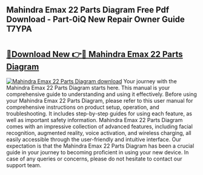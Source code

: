 ## Mahindra Emax 22 Parts Diagram Free Pdf Download - Part-0iQ New Repair Owner Guide T7YPA

# <h2><a href="http://dfkbay7.blite.top/?on=Mahindra+Emax+22+Parts+Diagram">🔗Download New 👉🔴 Mahindra Emax 22 Parts Diagram</a></h2>

[![Mahindra Emax 22 Parts Diagram download](https://i.imgur.com/lujVjoI.png)](http://dfkbay7.blite.top/?on=Mahindra+Emax+22+Parts+Diagram)
Your journey with the Mahindra Emax 22 Parts Diagram starts here. This manual is your comprehensive guide to understanding and using it effectively. Before using your Mahindra Emax 22 Parts Diagram, please refer to this user manual for comprehensive instructions on product setup, operation, and troubleshooting. It includes step-by-step guides for using each feature, as well as important safety information. Mahindra Emax 22 Parts Diagram comes with an impressive collection of advanced features, including facial recognition, augmented reality, voice activation, and wireless charging, all easily accessible through the user-friendly and intuitive interface. Our expectation is that the Mahindra Emax 22 Parts Diagram has been a crucial guide in your journey to becoming proficient in using your new device. In case of any queries or concerns, please do not hesitate to contact our support team.
